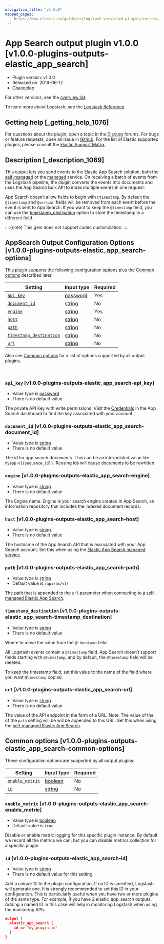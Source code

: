 ```yaml
---
navigation_title: "v1.0.0"
mapped_pages:
  - https://www.elastic.co/guide/en/logstash-versioned-plugins/current/v1.0.0-plugins-outputs-elastic_app_search.html
---
```


# App Search output plugin v1.0.0 [v1.0.0-plugins-outputs-elastic_app_search]


* Plugin version: v1.0.0
* Released on: 2019-06-12
* [Changelog](https://github.com/logstash-plugins/logstash-output-elastic_app_search/blob/v1.0.0/CHANGELOG.md)

For other versions, see the [overview list](output-elastic_app_search-index.md).

To learn more about Logstash, see the [Logstash Reference](logstash://reference/index.md).

## Getting help [_getting_help_1076]

For questions about the plugin, open a topic in the [Discuss](http://discuss.elastic.co) forums. For bugs or feature requests, open an issue in [Github](https://github.com/logstash-plugins/logstash-output-elastic_app_search). For the list of Elastic supported plugins, please consult the [Elastic Support Matrix](https://www.elastic.co/support/matrix#matrix_logstash_plugins).


## Description [_description_1069]

This output lets you send events to the Elastic App Search solution, both the [self-managed](https://www.elastic.co/downloads/app-search) or the [managed](https://www.elastic.co/cloud/app-search-service) service. On receiving a batch of events from the Logstash pipeline, the plugin converts the events into documents and uses the App Search bulk API to index multiple events in one request.

App Search doesn’t allow fields to begin with `@timestamp`. By default the `@timestamp` and `@version` fields will be removed from each event before the event is sent to App Search. If you want to keep the `@timestamp` field, you can use the [timestamp_destination](v1-0-0-plugins-outputs-elastic_app_search.md#v1.0.0-plugins-outputs-elastic_app_search-timestamp_destination) option to store the timestamp in a different field.

::::{note}
This gem does not support codec customization.
::::



## AppSearch Output Configuration Options [v1.0.0-plugins-outputs-elastic_app_search-options]

This plugin supports the following configuration options plus the [Common options](v1-0-0-plugins-outputs-elastic_app_search.md#v1.0.0-plugins-outputs-elastic_app_search-common-options) described later.

| Setting | Input type | Required |
| --- | --- | --- |
| [`api_key`](v1-0-0-plugins-outputs-elastic_app_search.md#v1.0.0-plugins-outputs-elastic_app_search-api_key) | [password](logstash://reference/configuration-file-structure.md#password) | Yes |
| [`document_id`](v1-0-0-plugins-outputs-elastic_app_search.md#v1.0.0-plugins-outputs-elastic_app_search-document_id) | [string](logstash://reference/configuration-file-structure.md#string) | No |
| [`engine`](v1-0-0-plugins-outputs-elastic_app_search.md#v1.0.0-plugins-outputs-elastic_app_search-engine) | [string](logstash://reference/configuration-file-structure.md#string) | Yes |
| [`host`](v1-0-0-plugins-outputs-elastic_app_search.md#v1.0.0-plugins-outputs-elastic_app_search-host) | [string](logstash://reference/configuration-file-structure.md#string) | No |
| [`path`](v1-0-0-plugins-outputs-elastic_app_search.md#v1.0.0-plugins-outputs-elastic_app_search-path) | [string](logstash://reference/configuration-file-structure.md#string) | No |
| [`timestamp_destination`](v1-0-0-plugins-outputs-elastic_app_search.md#v1.0.0-plugins-outputs-elastic_app_search-timestamp_destination) | [string](logstash://reference/configuration-file-structure.md#string) | No |
| [`url`](v1-0-0-plugins-outputs-elastic_app_search.md#v1.0.0-plugins-outputs-elastic_app_search-url) | [string](logstash://reference/configuration-file-structure.md#string) | No |

Also see [Common options](v1-0-0-plugins-outputs-elastic_app_search.md#v1.0.0-plugins-outputs-elastic_app_search-common-options) for a list of options supported by all output plugins.

 

### `api_key` [v1.0.0-plugins-outputs-elastic_app_search-api_key]

* Value type is [password](logstash://reference/configuration-file-structure.md#password)
* There is no default value

The private API Key with write permissions. Visit the [Credentials](https://app.swiftype.com/as/credentials) in the App Search dashboard to find the key associated with your account.


### `document_id` [v1.0.0-plugins-outputs-elastic_app_search-document_id]

* Value type is [string](logstash://reference/configuration-file-structure.md#string)
* There is no default value

The id for app search documents. This can be an interpolated value like `myapp-%{{sequence_id}}`. Reusing ids will cause documents to be rewritten.


### `engine` [v1.0.0-plugins-outputs-elastic_app_search-engine]

* Value type is [string](logstash://reference/configuration-file-structure.md#string)
* There is no default value

The Engine name. Engine is your search engine created in App Search, an information repository that includes the indexed document records.


### `host` [v1.0.0-plugins-outputs-elastic_app_search-host]

* Value type is [string](logstash://reference/configuration-file-structure.md#string)
* There is no default value

The hostname of the App Search API that is associated with your App Search account. Set this when using the [Elastic App Search managed service](https://www.elastic.co/cloud/app-search-service).


### `path` [v1.0.0-plugins-outputs-elastic_app_search-path]

* Value type is [string](logstash://reference/configuration-file-structure.md#string)
* Default value is `/api/as/v1/`

The path that is appended to the `url` parameter when connecting to a [self-managed Elastic App Search](https://www.elastic.co/downloads/app-search).


### `timestamp_destination` [v1.0.0-plugins-outputs-elastic_app_search-timestamp_destination]

* Value type is [string](logstash://reference/configuration-file-structure.md#string)
* There is no default value

Where to move the value from the `@timestamp` field.

All Logstash events contain a `@timestamp` field. App Search doesn’t support fields starting with `@timestamp`, and by default, the `@timestamp` field will be deleted.

To keep the timestamp field, set this value to the name of the field where you want `@timestamp` copied.


### `url` [v1.0.0-plugins-outputs-elastic_app_search-url]

* Value type is [string](logstash://reference/configuration-file-structure.md#string)
* There is no default value

The value of the API endpoint in the form of a URL. Note: The value of the of the `path` setting will be will be appended to this URL. Set this when using the [self-managed Elastic App Search](https://www.elastic.co/downloads/app-search).



## Common options [v1.0.0-plugins-outputs-elastic_app_search-common-options]

These configuration options are supported by all output plugins:

| Setting | Input type | Required |
| --- | --- | --- |
| [`enable_metric`](v1-0-0-plugins-outputs-elastic_app_search.md#v1.0.0-plugins-outputs-elastic_app_search-enable_metric) | [boolean](logstash://reference/configuration-file-structure.md#boolean) | No |
| [`id`](v1-0-0-plugins-outputs-elastic_app_search.md#v1.0.0-plugins-outputs-elastic_app_search-id) | [string](logstash://reference/configuration-file-structure.md#string) | No |

### `enable_metric` [v1.0.0-plugins-outputs-elastic_app_search-enable_metric]

* Value type is [boolean](logstash://reference/configuration-file-structure.md#boolean)
* Default value is `true`

Disable or enable metric logging for this specific plugin instance. By default we record all the metrics we can, but you can disable metrics collection for a specific plugin.


### `id` [v1.0.0-plugins-outputs-elastic_app_search-id]

* Value type is [string](logstash://reference/configuration-file-structure.md#string)
* There is no default value for this setting.

Add a unique `ID` to the plugin configuration. If no ID is specified, Logstash will generate one. It is strongly recommended to set this ID in your configuration. This is particularly useful when you have two or more plugins of the same type. For example, if you have 2 elastic_app_search outputs. Adding a named ID in this case will help in monitoring Logstash when using the monitoring APIs.

```json
output {
  elastic_app_search {
    id => "my_plugin_id"
  }
}
```



